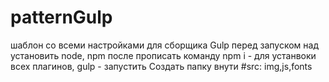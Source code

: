 # patternGulp
шаблон со всеми настройками  для сборщика Gulp
перед запуском над установить node, npm после прописать команду npm i -   для устанвоки всех плагинов, gulp - запустить
Создать папку внути #src: img,js,fonts
